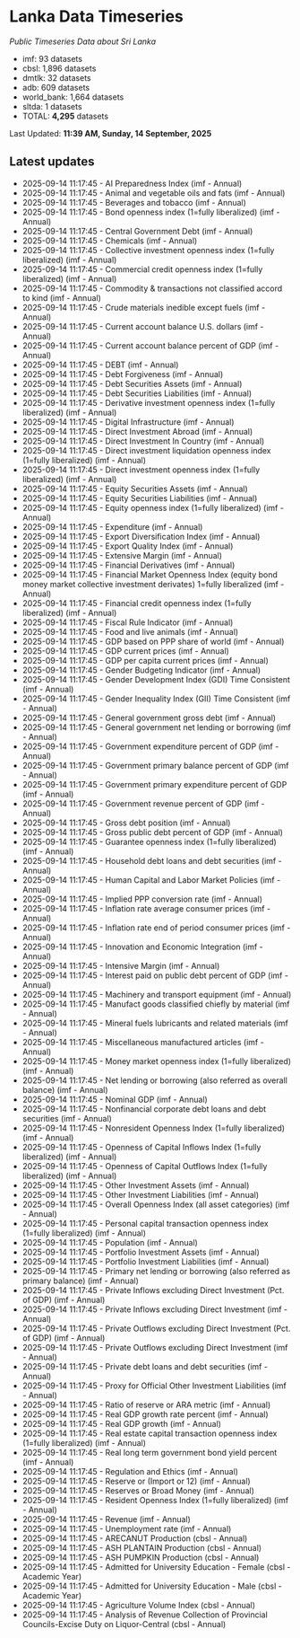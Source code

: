 # Lanka Data Timeseries
*Public Timeseries Data about Sri Lanka*

* imf: 93 datasets
* cbsl: 1,896 datasets
* dmtlk: 32 datasets
* adb: 609 datasets
* world_bank: 1,664 datasets
* sltda: 1 datasets
* TOTAL: **4,295** datasets

Last Updated: **11:39 AM, Sunday, 14 September, 2025**

## Latest updates

* 2025-09-14 11:17:45 - AI Preparedness Index (imf - Annual)
* 2025-09-14 11:17:45 - Animal and vegetable oils and fats (imf - Annual)
* 2025-09-14 11:17:45 - Beverages and tobacco (imf - Annual)
* 2025-09-14 11:17:45 - Bond openness index (1=fully liberalized) (imf - Annual)
* 2025-09-14 11:17:45 - Central Government Debt (imf - Annual)
* 2025-09-14 11:17:45 - Chemicals (imf - Annual)
* 2025-09-14 11:17:45 - Collective investment openness index (1=fully liberalized) (imf - Annual)
* 2025-09-14 11:17:45 - Commercial credit openness index (1=fully liberalized) (imf - Annual)
* 2025-09-14 11:17:45 - Commodity & transactions not classified accord to kind (imf - Annual)
* 2025-09-14 11:17:45 - Crude materials inedible except fuels (imf - Annual)
* 2025-09-14 11:17:45 - Current account balance U.S. dollars (imf - Annual)
* 2025-09-14 11:17:45 - Current account balance percent of GDP (imf - Annual)
* 2025-09-14 11:17:45 - DEBT (imf - Annual)
* 2025-09-14 11:17:45 - Debt Forgiveness (imf - Annual)
* 2025-09-14 11:17:45 - Debt Securities Assets (imf - Annual)
* 2025-09-14 11:17:45 - Debt Securities Liabilities (imf - Annual)
* 2025-09-14 11:17:45 - Derivative investment openness index (1=fully liberalized) (imf - Annual)
* 2025-09-14 11:17:45 - Digital Infrastructure (imf - Annual)
* 2025-09-14 11:17:45 - Direct Investment Abroad (imf - Annual)
* 2025-09-14 11:17:45 - Direct Investment In Country (imf - Annual)
* 2025-09-14 11:17:45 - Direct investment liquidation openness index (1=fully liberalized) (imf - Annual)
* 2025-09-14 11:17:45 - Direct investment openness index (1=fully liberalized) (imf - Annual)
* 2025-09-14 11:17:45 - Equity Securities Assets (imf - Annual)
* 2025-09-14 11:17:45 - Equity Securities Liabilities (imf - Annual)
* 2025-09-14 11:17:45 - Equity openness index (1=fully liberalized) (imf - Annual)
* 2025-09-14 11:17:45 - Expenditure (imf - Annual)
* 2025-09-14 11:17:45 - Export Diversification Index (imf - Annual)
* 2025-09-14 11:17:45 - Export Quality Index (imf - Annual)
* 2025-09-14 11:17:45 - Extensive Margin (imf - Annual)
* 2025-09-14 11:17:45 - Financial Derivatives (imf - Annual)
* 2025-09-14 11:17:45 - Financial Market Openness Index (equity bond money market collective investment derivates) 1=fully liberalized (imf - Annual)
* 2025-09-14 11:17:45 - Financial credit openness index (1=fully liberalized) (imf - Annual)
* 2025-09-14 11:17:45 - Fiscal Rule Indicator (imf - Annual)
* 2025-09-14 11:17:45 - Food and live animals (imf - Annual)
* 2025-09-14 11:17:45 - GDP based on PPP share of world (imf - Annual)
* 2025-09-14 11:17:45 - GDP current prices (imf - Annual)
* 2025-09-14 11:17:45 - GDP per capita current prices (imf - Annual)
* 2025-09-14 11:17:45 - Gender Budgeting Indicator (imf - Annual)
* 2025-09-14 11:17:45 - Gender Development Index (GDI) Time Consistent (imf - Annual)
* 2025-09-14 11:17:45 - Gender Inequality Index (GII) Time Consistent (imf - Annual)
* 2025-09-14 11:17:45 - General government gross debt (imf - Annual)
* 2025-09-14 11:17:45 - General government net lending or borrowing (imf - Annual)
* 2025-09-14 11:17:45 - Government expenditure percent of GDP (imf - Annual)
* 2025-09-14 11:17:45 - Government primary balance percent of GDP (imf - Annual)
* 2025-09-14 11:17:45 - Government primary expenditure percent of GDP (imf - Annual)
* 2025-09-14 11:17:45 - Government revenue percent of GDP (imf - Annual)
* 2025-09-14 11:17:45 - Gross debt position (imf - Annual)
* 2025-09-14 11:17:45 - Gross public debt percent of GDP (imf - Annual)
* 2025-09-14 11:17:45 - Guarantee openness index (1=fully liberalized) (imf - Annual)
* 2025-09-14 11:17:45 - Household debt loans and debt securities (imf - Annual)
* 2025-09-14 11:17:45 - Human Capital and Labor Market Policies (imf - Annual)
* 2025-09-14 11:17:45 - Implied PPP conversion rate (imf - Annual)
* 2025-09-14 11:17:45 - Inflation rate average consumer prices (imf - Annual)
* 2025-09-14 11:17:45 - Inflation rate end of period consumer prices (imf - Annual)
* 2025-09-14 11:17:45 - Innovation and Economic Integration (imf - Annual)
* 2025-09-14 11:17:45 - Intensive Margin (imf - Annual)
* 2025-09-14 11:17:45 - Interest paid on public debt percent of GDP (imf - Annual)
* 2025-09-14 11:17:45 - Machinery and transport equipment (imf - Annual)
* 2025-09-14 11:17:45 - Manufact goods classified chiefly by material (imf - Annual)
* 2025-09-14 11:17:45 - Mineral fuels lubricants and related materials (imf - Annual)
* 2025-09-14 11:17:45 - Miscellaneous manufactured articles (imf - Annual)
* 2025-09-14 11:17:45 - Money market openness index (1=fully liberalized) (imf - Annual)
* 2025-09-14 11:17:45 - Net lending or borrowing (also referred as overall balance) (imf - Annual)
* 2025-09-14 11:17:45 - Nominal GDP (imf - Annual)
* 2025-09-14 11:17:45 - Nonfinancial corporate debt loans and debt securities (imf - Annual)
* 2025-09-14 11:17:45 - Nonresident Openness Index (1=fully liberalized) (imf - Annual)
* 2025-09-14 11:17:45 - Openness of Capital Inflows Index (1=fully liberalized) (imf - Annual)
* 2025-09-14 11:17:45 - Openness of Capital Outflows Index (1=fully liberalized) (imf - Annual)
* 2025-09-14 11:17:45 - Other Investment Assets (imf - Annual)
* 2025-09-14 11:17:45 - Other Investment Liabilities (imf - Annual)
* 2025-09-14 11:17:45 - Overall Openness Index (all asset categories) (imf - Annual)
* 2025-09-14 11:17:45 - Personal capital transaction openness index (1=fully liberalized) (imf - Annual)
* 2025-09-14 11:17:45 - Population (imf - Annual)
* 2025-09-14 11:17:45 - Portfolio Investment Assets (imf - Annual)
* 2025-09-14 11:17:45 - Portfolio Investment Liabilities (imf - Annual)
* 2025-09-14 11:17:45 - Primary net lending or borrowing (also referred as primary balance) (imf - Annual)
* 2025-09-14 11:17:45 - Private Inflows excluding Direct Investment (Pct. of GDP) (imf - Annual)
* 2025-09-14 11:17:45 - Private Inflows excluding Direct Investment (imf - Annual)
* 2025-09-14 11:17:45 - Private Outflows excluding Direct Investment (Pct. of GDP) (imf - Annual)
* 2025-09-14 11:17:45 - Private Outflows excluding Direct Investment (imf - Annual)
* 2025-09-14 11:17:45 - Private debt loans and debt securities (imf - Annual)
* 2025-09-14 11:17:45 - Proxy for Official Other Investment Liabilities (imf - Annual)
* 2025-09-14 11:17:45 - Ratio of reserve or ARA metric (imf - Annual)
* 2025-09-14 11:17:45 - Real GDP growth rate percent (imf - Annual)
* 2025-09-14 11:17:45 - Real GDP growth (imf - Annual)
* 2025-09-14 11:17:45 - Real estate capital transaction openness index (1=fully liberalized) (imf - Annual)
* 2025-09-14 11:17:45 - Real long term government bond yield percent (imf - Annual)
* 2025-09-14 11:17:45 - Regulation and Ethics (imf - Annual)
* 2025-09-14 11:17:45 - Reserve or (Import or 12) (imf - Annual)
* 2025-09-14 11:17:45 - Reserves or Broad Money (imf - Annual)
* 2025-09-14 11:17:45 - Resident Openness Index (1=fully liberalized) (imf - Annual)
* 2025-09-14 11:17:45 - Revenue (imf - Annual)
* 2025-09-14 11:17:45 - Unemployment rate (imf - Annual)
* 2025-09-14 11:17:45 - ARECANUT Production (cbsl - Annual)
* 2025-09-14 11:17:45 - ASH PLANTAIN Production (cbsl - Annual)
* 2025-09-14 11:17:45 - ASH PUMPKIN Production (cbsl - Annual)
* 2025-09-14 11:17:45 - Admitted for University Education - Female (cbsl - Academic Year)
* 2025-09-14 11:17:45 - Admitted for University Education - Male (cbsl - Academic Year)
* 2025-09-14 11:17:45 - Agriculture Volume Index (cbsl - Annual)
* 2025-09-14 11:17:45 - Analysis of Revenue Collection of Provincial Councils-Excise Duty on Liquor-Central (cbsl - Annual)